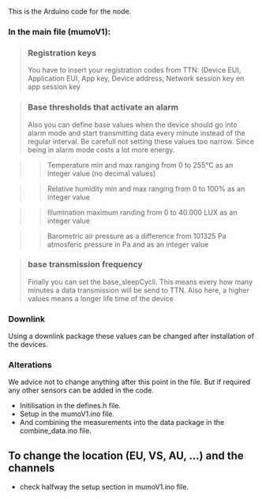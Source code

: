 This is the Arduino code for the node.

### In the main file (mumoV1):
> ### Registration keys
>You have to insert your registration codes from TTN: (Device EUI, Application EUI, App key, Device address, Network session key en app session key

> ### Base thresholds that activate an alarm
>Also you can define base values when the device should go into alarm mode and start transmitting data every minute instead of the regular interval.
>Be carefull not setting these values too narrow. Since being in alarm mode costs a lot more energy.

>> Temperature min and max ranging from 0 to 255°C as an integer value (no decimal values)

>> Relative humidity min and max ranging from 0 to 100% as an integer value

>> Illumination maximum randing from 0 to 40.000 LUX as an integer value

>> Barometric air pressure as a difference from 101325 Pa atmosferic pressure in Pa and as an integer value

> ### base transmission frequency
>Finally you can set the base_sleepCycli. This means every how many minutes a data transmission will be send to TTN.
>Also here, a higher values means a longer life time of the device

### Downlink 
Using a downlink package these values can be changed after installation of the devices.

### Alterations
We advice not to change anything after this point in the file. But if required any other sensors can be added in the code.
* Initilisation in the defines.h file.
* Setup in the mumoV1.ino file.
* And combining the measurements into the data package in the combine_data.ino file.

## To change the location (EU, VS, AU, ...) and the channels 
* check halfway the setup section in mumoV1.ino file.

